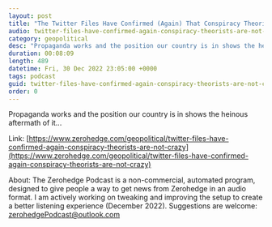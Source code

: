 ```yaml
---
layout: post
title: "The Twitter Files Have Confirmed (Again) That Conspiracy Theorists Are Not Crazy"
audio: twitter-files-have-confirmed-again-conspiracy-theorists-are-not-crazy-9
category: geopolitical
desc: "Propaganda works and the position our country is in shows the heinous aftermath of it..."
duration: 00:08:09
length: 489
datetime: Fri, 30 Dec 2022 23:05:00 +0000
tags: podcast
guid: twitter-files-have-confirmed-again-conspiracy-theorists-are-not-crazy-0
order: 0
---
```

Propaganda works and the position our country is in shows the heinous aftermath of it...

Link: [https://www.zerohedge.com/geopolitical/twitter-files-have-confirmed-again-conspiracy-theorists-are-not-crazy](https://www.zerohedge.com/geopolitical/twitter-files-have-confirmed-again-conspiracy-theorists-are-not-crazy)

About: The Zerohedge Podcast is a non-commercial, automated program, designed to give people a way to get news from Zerohedge in an audio format.  I am actively working on tweaking and improving the setup to create a better listening experience (December 2022).  Suggestions are welcome: [zerohedgePodcast@outlook.com](mailto:zerohedgePodcast@outlook.com)